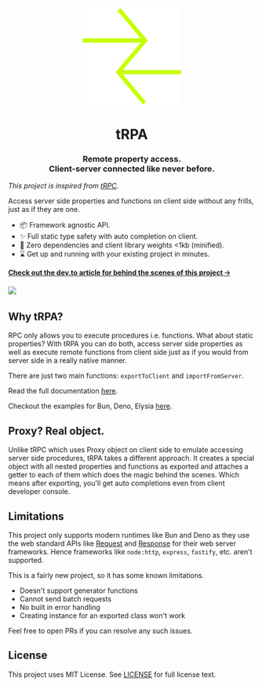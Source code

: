 <div align="center">
	<img src="./res/logo.png" height=200/>
	<h1>tRPA</h1>
	<h3>Remote property access.<br/>Client-server connected like never before.</h3>
</div>



*This project is inspired from [tRPC](https://trpc.io/).*

Access server side properties and functions on client side without any frills, just as if they are one.

- 📦 Framework agnostic API.
- ✨ Full static type safety with auto completion on client.
- 🍃 Zero dependencies and client library weights <1kb (minified).
- ⌛ Get up and running with your existing project in minutes.



[**Check out the dev.to article for behind the scenes of this project 🡢**](https://dev.to/tr1ckydev/trpa-remote-property-access-817)



![](./res/showcase.gif)



## Why tRPA?

RPC only allows you to execute procedures i.e. functions. What about static properties? With tRPA you can do both, access server side properties as well as execute remote functions from client side just as if you would from server side in a really native manner.

There are just two main functions: `exportToClient` and `importFromServer`.

Read the full documentation [here](https://github.com/tr1ckydev/tRPA/blob/main/DOCUMENTATION.md).

Checkout the examples for Bun, Deno, Elysia [here](https://github.com/tr1ckydev/tRPA/tree/main/examples).



## Proxy? Real object.

Unlike tRPC which uses Proxy object on client side to emulate accessing server side procedures, tRPA takes a different approach. It creates a special object with all nested properties and functions as exported and attaches a getter to each of them which does the magic behind the scenes. Which means after exporting, you'll get auto completions even from client developer console.



## Limitations

This project only supports modern runtimes like Bun and Deno as they use the web standard APIs like [Request](https://developer.mozilla.org/en-US/docs/Web/API/Request) and [Response](https://developer.mozilla.org/en-US/docs/Web/API/Response) for their web server frameworks. Hence frameworks like `node:http`, `express`, `fastify`, etc. aren't supported.

This is a fairly new project, so it has some known limitations.

- Doesn't support generator functions
- Cannot send batch requests
- No built in error handling
- Creating instance for an exported class won't work

Feel free to open PRs if you can resolve any such issues.



## License

This project uses MIT License. See [LICENSE](https://github.com/tr1ckydev/tRPA/blob/main/LICENSE) for full license text.
